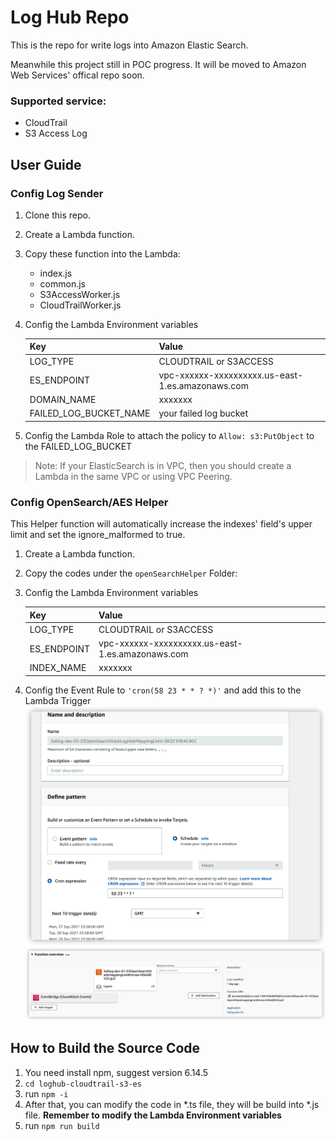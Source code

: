 # Log Hub Repo
This is the repo for write logs into Amazon Elastic Search.

Meanwhile this project still in POC progress. It will be moved to Amazon Web Services' offical repo soon.

### Supported service:

* CloudTrail
* S3 Access Log

## User Guide

### Config Log Sender

1. Clone this repo.
1. Create a Lambda function.
1. Copy these function into the Lambda:
    * index.js
    * common.js
    * S3AccessWorker.js
    * CloudTrailWorker.js
1. Config the Lambda Environment variables

    | Key | Value |
    | :----| :---- | 
    | LOG_TYPE | CLOUDTRAIL or S3ACCESS | 
    | ES_ENDPOINT | vpc-xxxxxx-xxxxxxxxxx.us-east-1.es.amazonaws.com | 
    | DOMAIN_NAME | xxxxxxx | 
    | FAILED_LOG_BUCKET_NAME | your failed log bucket | 

1. Config the Lambda Role to attach the policy to `Allow: s3:PutObject` to the FAILED_LOG_BUCKET

> Note: If your ElasticSearch is in VPC, then you should create a Lambda in the same VPC or using VPC Peering.

### Config OpenSearch/AES Helper
This Helper function will automatically increase the indexes' field's upper limit and set the ignore_malformed to true.

1. Create a Lambda function.
1. Copy the codes under the `openSearchHelper` Folder:
1. Config the Lambda Environment variables

    | Key | Value |
    | :----| :---- | 
    | LOG_TYPE | CLOUDTRAIL or S3ACCESS | 
    | ES_ENDPOINT | vpc-xxxxxx-xxxxxxxxxx.us-east-1.es.amazonaws.com | 
    | INDEX_NAME | xxxxxxx | 

1. Config the Event Rule to `'cron(58 23 * * ? *)'` and add this to the Lambda Trigger
![](doc/create-event-rule.png)
![](doc/HelperLambda-trigger.png)
## How to Build the Source Code

1. You need install npm, suggest version 6.14.5
1. `cd loghub-cloudtrail-s3-es`
1. run `npm -i`
1. After that, you can modify the code in *.ts file, they will be build into *.js file. **Remember to modify the Lambda Environment variables**
1. run `npm run build`

